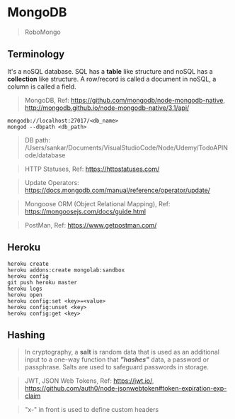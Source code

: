# MongoDB

>RoboMongo

## Terminology

It's a noSQL database. SQL has a **table** like structure and noSQL has a **collection** like structure. A row/record is called a document in noSQL, a column is called a field.

>MongoDB, Ref: https://github.com/mongodb/node-mongodb-native, http://mongodb.github.io/node-mongodb-native/3.1/api/

```
mongodb://localhost:27017/<db_name>
mongod --dbpath <db_path>
```

>DB path: /Users/sankar/Documents/VisualStudioCode/Node/Udemy/TodoAPINode/database

>HTTP Statuses, Ref: https://httpstatuses.com/

>Update Operators: https://docs.mongodb.com/manual/reference/operator/update/

>Mongoose ORM (Object Relational Mapping), Ref: https://mongoosejs.com/docs/guide.html

>PostMan, Ref: https://www.getpostman.com/

## Heroku 

```
heroku create
heroku addons:create mongolab:sandbox
heroku config
git push heroku master
heroku logs
heroku open
heroku config:set <key>=<value>
heroku config:unset <key>
heroku config:get <key>
```

## Hashing

>In cryptography, a **salt** is random data that is used as an additional input to a one-way function that ***"hashes"*** data, a password or passphrase. Salts are used to safeguard passwords in storage. 

>JWT, JSON Web Tokens, Ref: https://jwt.io/, https://github.com/auth0/node-jsonwebtoken#token-expiration-exp-claim

>"x-" in front is used to define custom headers
